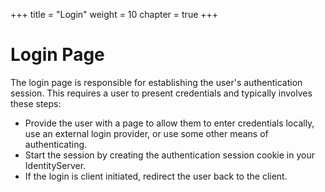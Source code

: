 +++
title = "Login"
weight = 10
chapter = true
+++

# Login Page

The login page is responsible for establishing the user's authentication session.
This requires a user to present credentials and typically involves these steps:
* Provide the user with a page to allow them to enter credentials locally, use an external login provider, or use some other means of authenticating.
* Start the session by creating the authentication session cookie in your IdentityServer.
* If the login is client initiated, redirect the user back to the client.




